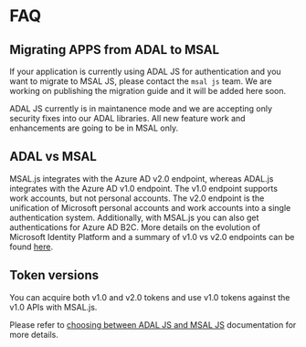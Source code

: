 # FAQ

## Migrating APPS from ADAL to MSAL

If your application is currently using ADAL JS for authentication and you want to migrate to MSAL JS, please contact the `msal js` team. We are working on publishing the migration guide and it will be added here soon.

ADAL JS currently is in maintanence mode and we are accepting only security fixes into our ADAL libraries. All new feature work and enhancements are going to be in MSAL only.

## ADAL vs MSAL

MSAL.js integrates with the Azure AD v2.0 endpoint, whereas ADAL.js integrates with the Azure AD v1.0 endpoint. The v1.0 endpoint supports work accounts, but not personal accounts. The v2.0 endpoint is the unification of Microsoft personal accounts and work accounts into a single authentication system. Additionally, with MSAL.js you can also get authentications for Azure AD B2C. More details on the evolution of Microsoft Identity Platform and a summary of v1.0 vs v2.0 endpoints can be found [here](https://docs.microsoft.com/en-us/azure/active-directory/develop/about-microsoft-identity-platform).

## Token versions
You can acquire both v1.0 and v2.0 tokens and use v1.0 tokens against the v1.0 APIs with MSAL.js.

Please refer to [choosing between ADAL JS and MSAL JS](https://docs.microsoft.com/en-us/azure/active-directory/develop/msal-compare-msal-js-and-adal-js#choosing-between-adaljs-and-msaljs) documentation for more details.



